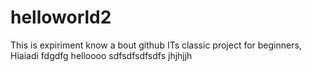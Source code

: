 # helloworld2
This is expiriment know a bout github
ITs classic project for beginners,
Hiaiadi
fdgdfg
helloooo
sdfsdfsdfsdfs
jhjhjjh
